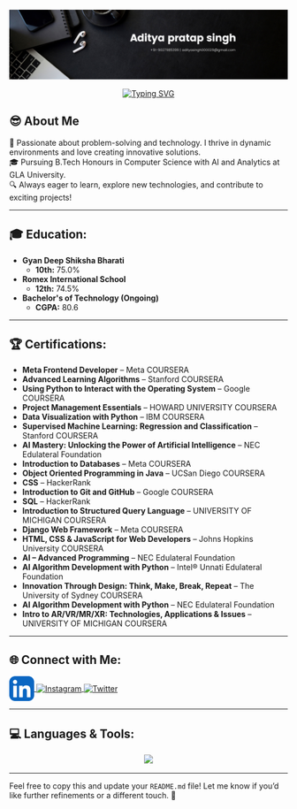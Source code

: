 <p align="center">
  <img src="Black Minimal Motivation Quote LinkedIn Banner.png" alt="Aditya">
</p>

<p align="center">
 <a href="https://git.io/typing-svg"><img src="https://readme-typing-svg.herokuapp.com?font=Special+Elite&duration=3000&pause=1000&center=true&width=435&lines=Hey%2C+My+name+is+Aditya+Pratap+Singh%F0%9F%98%81!;Welcome+to+my+Github+profile" alt="Typing SVG" /></a>
</p>

## 😎 About Me
🚀 Passionate about problem-solving and technology. I thrive in dynamic environments and love creating innovative solutions.  
🎓 Pursuing B.Tech Honours in Computer Science with AI and Analytics at GLA University.  
🔍 Always eager to learn, explore new technologies, and contribute to exciting projects!

---

## 🎓 Education:
- **Gyan Deep Shiksha Bharati**
  - **10th:** 75.0% 
- **Romex International School**
  - **12th:** 74.5% 
- **Bachelor's of Technology (Ongoing)**
  - **CGPA:** 80.6  

---

## 🏆 Certifications:
- **Meta Frontend Developer** – Meta COURSERA  
- **Advanced Learning Algorithms** – Stanford COURSERA  
- **Using Python to Interact with the Operating System** – Google COURSERA  
- **Project Management Essentials** – HOWARD UNIVERSITY COURSERA  
- **Data Visualization with Python** – IBM COURSERA  
- **Supervised Machine Learning: Regression and Classification** – Stanford COURSERA  
- **AI Mastery: Unlocking the Power of Artificial Intelligence** – NEC Edulateral Foundation  
- **Introduction to Databases** – Meta COURSERA  
- **Object Oriented Programming in Java** – UCSan Diego COURSERA  
- **CSS** – HackerRank  
- **Introduction to Git and GitHub** – Google COURSERA 
- **SQL** – HackerRank  
- **Introduction to Structured Query Language** – UNIVERSITY OF MICHIGAN COURSERA
- **Django Web Framework** – Meta COURSERA  
- **HTML, CSS & JavaScript for Web Developers** – Johns Hopkins University COURSERA  
- **AI – Advanced Programming** – NEC Edulateral Foundation  
- **AI Algorithm Development with Python** – Intel® Unnati Edulateral Foundation  
- **Innovation Through Design: Think, Make, Break, Repeat** – The University of Sydney COURSERA  
- **AI Algorithm Development with Python** – NEC Edulateral Foundation  
- **Intro to AR/VR/MR/XR: Technologies, Applications & Issues** – UNIVERSITY OF MICHIGAN COURSERA  

---

## 🌐 Connect with Me:
<a href="https://www.linkedin.com/in/aditya-pratap-singh-411478289/" target="blank">
  <img align="center" src="https://raw.githubusercontent.com/tandpfun/skill-icons/47e2fb9bc1353315f589ad5ce992b4f7debf2e48/icons/LinkedIn.svg" alt="LinkedIn" height="45" width="45" />
</a>

<a href="https://www.instagram.com/its_aditya243?igsh=ejQwYWp5bHU1aDdz&utm_source=qr" target="blank">
  <img align="center" src="https://skillicons.dev/icons?i=instagram" alt="Instagram" height="45" width="45" />
</a>
<a href="mailto:adityasingh000029@gmail.com" target="blank">
  <img align="center" src="https://skillicons.dev/icons?i=twitter" alt="Twitter" height="45" width="45" />
</a>
<!-- <a href="mailto:adityasingh000029@gmail.com" target="blank">
  <img align="center" src="https://skillicons.dev/icons?i=facebook" alt="Facebook" height="45" width="45" />
</a> -->


---

## 💻 Languages & Tools:
<p align="center">
  <a href="https://skillicons.dev">
    <img src="https://skillicons.dev/icons?i=html,css,js,py,mysql,java,php,bootstrap,django,react,git,github&perline=4" />
  </a>
</p>

---

Feel free to copy this and update your `README.md` file! Let me know if you’d like further refinements or a different touch. 🚀

